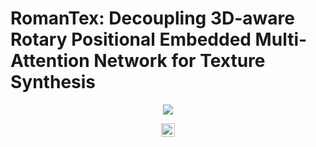 # RomanTex: Decoupling 3D-aware Rotary Positional Embedded Multi-Attention Network for Texture Synthesis
<p align="center"> 
  <img src="./assets/teaser.jpg">

</p>


<div align="center">
  <a href=https://3d-paint.github.io/RomanTex/ target="_blank"><img src= https://img.shields.io/badge/Project%20page-bb8a2e.svg?logo=github height=22px></a>
</div>
